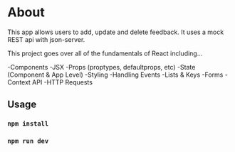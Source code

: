 # About

This app allows users to add, update and delete feedback. It uses a mock REST api with json-server.

This project goes over all of the fundamentals of React including...

-Components
-JSX
-Props (proptypes, defaultprops, etc)
-State (Component & App Level)
-Styling
-Handling Events
-Lists & Keys
-Forms
-Context API
-HTTP Requests


## Usage


### `npm install`


### `npm run dev`


